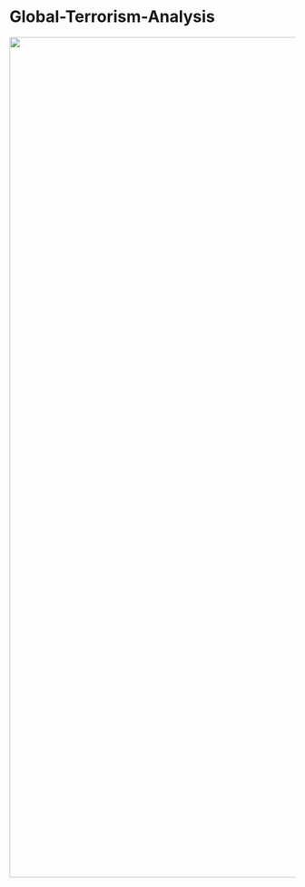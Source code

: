 # Global-Terrorism-Analysis
<img width="1478" src='[https://blog.ipleaders.in/wp-content/uploads/2020/02/holidays-terror-global-terrorism-index-2019-terrorist-attack-latest-1207078.jpg](https://t4.ftcdn.net/jpg/01/18/18/43/360_F_118184380_NQeto35FVqbX9SxMY8AkpsQFDqDgDnBR.jpg)'>
